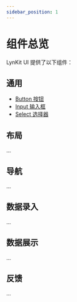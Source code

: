 ```yaml
---
sidebar_position: 1
---
```


# 组件总览

LynKit UI 提供了以下组件：

## 通用
- [Button 按钮](./button.md)
- [Input 输入框](./input.md)
- [Select 选择器](./select.md)

## 布局
...

## 导航
...

## 数据录入
...

## 数据展示
...

## 反馈
... 
